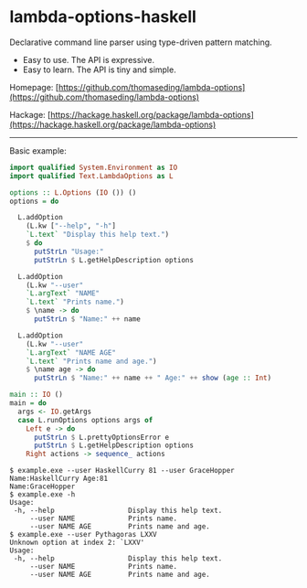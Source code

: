 # lambda-options-haskell

Declarative command line parser using type-driven pattern matching.

* Easy to use. The API is expressive.
* Easy to learn. The API is tiny and simple.

Homepage: [https://github.com/thomaseding/lambda-options](https://github.com/thomaseding/lambda-options)

Hackage: [https://hackage.haskell.org/package/lambda-options](https://hackage.haskell.org/package/lambda-options)

--------------

Basic example:
```haskell
import qualified System.Environment as IO
import qualified Text.LambdaOptions as L

options :: L.Options (IO ()) ()
options = do

  L.addOption
    (L.kw ["--help", "-h"]
    `L.text` "Display this help text.")
    $ do
      putStrLn "Usage:"
      putStrLn $ L.getHelpDescription options

  L.addOption
    (L.kw "--user"
    `L.argText` "NAME"
    `L.text` "Prints name.")
    $ \name -> do
      putStrLn $ "Name:" ++ name

  L.addOption
    (L.kw "--user"
    `L.argText` "NAME AGE"
    `L.text` "Prints name and age.")
    $ \name age -> do
      putStrLn $ "Name:" ++ name ++ " Age:" ++ show (age :: Int)

main :: IO ()
main = do
  args <- IO.getArgs
  case L.runOptions options args of
    Left e -> do
      putStrLn $ L.prettyOptionsError e
      putStrLn $ L.getHelpDescription options
    Right actions -> sequence_ actions
```

```
$ example.exe --user HaskellCurry 81 --user GraceHopper
Name:HaskellCurry Age:81
Name:GraceHopper
$ example.exe -h
Usage:
 -h, --help                  Display this help text.
     --user NAME             Prints name.
     --user NAME AGE         Prints name and age.
$ example.exe --user Pythagoras LXXV
Unknown option at index 2: `LXXV'
Usage:
 -h, --help                  Display this help text.
     --user NAME             Prints name.
     --user NAME AGE         Prints name and age.
```
